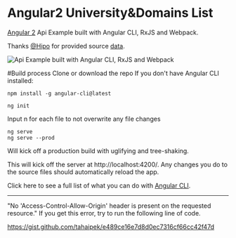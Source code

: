 # Angular2 University&Domains List
[Angular 2](https://github.com/angular/angular) Api Example built with Angular CLI, RxJS and Webpack.

Thanks [@Hipo](https://github.com/Hipo) for provided source [data](https://github.com/Hipo/university-domains-list).

![Api Example built with Angular CLI, RxJS and Webpack](https://github.com/tahaipek/angular2-university-domains-list/blob/master/Ng2.png?raw=true)

#Build process
Clone or download the repo
If you don't have Angular CLI installed: 

    npm install -g angular-cli@latest

    ng init

Input n for each file to not overwrite any file changes

    ng serve
    ng serve --prod 

Will kick off a production build with uglifying and tree-shaking.

This will kick off the server at http://localhost:4200/. Any changes you do to the source files should automatically reload the app.

Click here to see a full list of what you can do with [Angular CLI](https://cli.angular.io/).



----------


"No 'Access-Control-Allow-Origin' header is present on the requested resource." If you get this error, try to run the following line of code.

https://gist.github.com/tahaipek/e489ce16e7d8d0ec7316cf66cc42f47d
